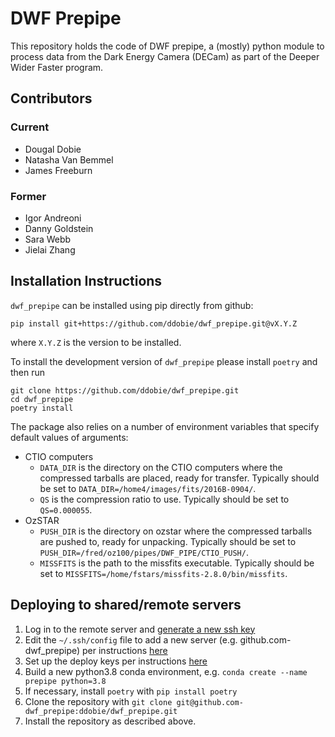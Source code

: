# DWF Prepipe

This repository holds the code of DWF prepipe, a (mostly) python module to process data from the Dark Energy Camera (DECam) as part of the Deeper Wider Faster program.

## Contributors
### Current

* Dougal Dobie
* Natasha Van Bemmel
* James Freeburn

### Former
* Igor Andreoni
* Danny Goldstein
* Sara Webb
* Jielai Zhang

## Installation Instructions
`dwf_prepipe` can be installed using pip directly from github:
```
pip install git+https://github.com/ddobie/dwf_prepipe.git@vX.Y.Z
```
where `X.Y.Z` is the version to be installed.

To install the development version of `dwf_prepipe` please install `poetry` and then run
```
git clone https://github.com/ddobie/dwf_prepipe.git
cd dwf_prepipe
poetry install
```

The package also relies on a number of environment variables that specify default values of arguments:
* CTIO computers
  * `DATA_DIR` is the directory on the CTIO computers where the compressed tarballs are placed, ready for transfer. Typically should be set to `DATA_DIR=/home4/images/fits/2016B-0904/`.
  * `QS` is the compression ratio to use. Typically should be set to `QS=0.000055`.
* OzSTAR
  * `PUSH_DIR` is the directory on ozstar where the compressed tarballs are pushed to, ready for unpacking. Typically should be set to `PUSH_DIR=/fred/oz100/pipes/DWF_PIPE/CTIO_PUSH/`.
  * `MISSFITS` is the path to the missfits executable. Typically should be set to `MISSFITS=/home/fstars/missfits-2.8.0/bin/missfits`.

## Deploying to shared/remote servers
1. Log in to the remote server and [generate a new ssh key](https://docs.github.com/en/authentication/connecting-to-github-with-ssh/generating-a-new-ssh-key-and-adding-it-to-the-ssh-agent#generating-a-new-ssh-key)
2. Edit the `~/.ssh/config` file to add a new server (e.g. github.com-dwf_prepipe) per instructions [here](https://docs.github.com/en/developers/overview/managing-deploy-keys#using-multiple-repositories-on-one-server)
3. Set up the deploy keys per instructions [here](https://docs.github.com/en/developers/overview/managing-deploy-keys#deploy-keys)
4. Build a new python3.8 conda environment, e.g. `conda create --name prepipe python=3.8`
5. If necessary, install `poetry` with `pip install poetry`
6. Clone the repository with `git clone git@github.com-dwf_prepipe:ddobie/dwf_prepipe.git`
7. Install the repository as described above.
